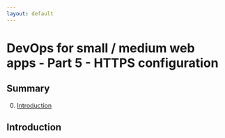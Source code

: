 ```yaml
---
layout: default
---
```

# DevOps for small / medium web apps - Part 5 - HTTPS configuration

## Summary
0. [Introduction](#introduction)

## Introduction
